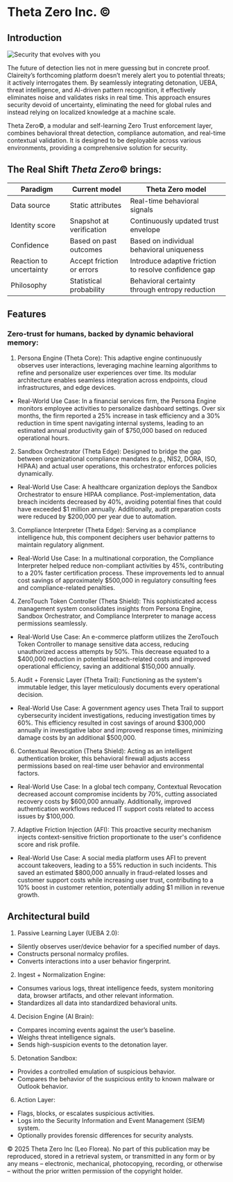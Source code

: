 # Theta Zero Inc. ©

## Introduction

![Security that evolves with you](https://github.com/user-attachments/assets/1be4e9bf-fedc-4c5a-9401-b18162717310)

The future of detection lies not in mere guessing but in concrete proof. Claireity’s forthcoming platform doesn’t merely alert you to potential threats; it actively interrogates them. By seamlessly integrating detonation, UEBA, threat intelligence, and AI-driven pattern recognition, it effectively eliminates noise and validates risks in real time. This approach ensures security devoid of uncertainty, eliminating the need for global rules and instead relying on localized knowledge at a machine scale.

Theta Zero©, a modular and self-learning Zero Trust enforcement layer, combines behavioral threat detection, compliance automation, and real-time contextual validation. It is designed to be deployable across various environments, providing a comprehensive solution for security.



## The Real Shift *Theta Zero*© brings:

| **Paradigm**            | **Current model**         | **Theta Zero model**                                  |
|-------------------------|---------------------------|-------------------------------------------------------|
| Data source             | Static attributes         | Real-time behavioral signals                          |
| Identity score          | Snapshot at verification  | Continuously updated trust envelope                   |
| Confidence              | Based on past outcomes    | Based on individual behavioral uniqueness             |
| Reaction to uncertainty | Accept friction or errors | Introduce adaptive friction to resolve confidence gap |
| Philosophy              | Statistical probability   | Behavioral certainty through entropy reduction        |



## Features

### Zero-trust for humans, backed by dynamic behavioral memory:

1. Persona Engine (Theta Core): This adaptive engine continuously observes user interactions, leveraging machine learning algorithms to refine and personalize user experiences over time. Its modular architecture enables seamless integration across endpoints, cloud infrastructures, and edge devices.
* Real-World Use Case: In a financial services firm, the Persona Engine monitors employee activities to personalize dashboard settings. Over six months, the firm reported a 25% increase in task efficiency and a 30% reduction in time spent navigating internal systems, leading to an estimated annual productivity gain of $750,000 based on reduced operational hours.

2. Sandbox Orchestrator (Theta Edge): Designed to bridge the gap between organizational compliance mandates (e.g., NIS2, DORA, ISO, HIPAA) and actual user operations, this orchestrator enforces policies dynamically.
* Real-World Use Case: A healthcare organization deploys the Sandbox Orchestrator to ensure HIPAA compliance. Post-implementation, data breach incidents decreased by 40%, avoiding potential fines that could have exceeded $1 million annually. Additionally, audit preparation costs were reduced by $200,000 per year due to automation.

3. Compliance Interpreter (Theta Edge): Serving as a compliance intelligence hub, this component deciphers user behavior patterns to maintain regulatory alignment.
* Real-World Use Case: In a multinational corporation, the Compliance Interpreter helped reduce non-compliant activities by 45%, contributing to a 20% faster certification process. These improvements led to annual cost savings of approximately $500,000 in regulatory consulting fees and compliance-related penalties.

4. ZeroTouch Token Controller (Theta Shield): This sophisticated access management system consolidates insights from Persona Engine, Sandbox Orchestrator, and Compliance Interpreter to manage access permissions seamlessly.
* Real-World Use Case: An e-commerce platform utilizes the ZeroTouch Token Controller to manage sensitive data access, reducing unauthorized access attempts by 50%. This decrease equated to a $400,000 reduction in potential breach-related costs and improved operational efficiency, saving an additional $150,000 annually.

5. Audit + Forensic Layer (Theta Trail): Functioning as the system's immutable ledger, this layer meticulously documents every operational decision.
* Real-World Use Case: A government agency uses Theta Trail to support cybersecurity incident investigations, reducing investigation times by 60%. This efficiency resulted in cost savings of around $300,000 annually in investigative labor and improved response times, minimizing damage costs by an additional $500,000.

6. Contextual Revocation (Theta Shield): Acting as an intelligent authentication broker, this behavioral firewall adjusts access permissions based on real-time user behavior and environmental factors.
* Real-World Use Case: In a global tech company, Contextual Revocation decreased account compromise incidents by 70%, cutting associated recovery costs by $600,000 annually. Additionally, improved authentication workflows reduced IT support costs related to access issues by $100,000.

7. Adaptive Friction Injection (AFI): This proactive security mechanism injects context-sensitive friction proportionate to the user's confidence score and risk profile.
* Real-World Use Case: A social media platform uses AFI to prevent account takeovers, leading to a 55% reduction in such incidents. This saved an estimated $800,000 annually in fraud-related losses and customer support costs while increasing user trust, contributing to a 10% boost in customer retention, potentially adding $1 million in revenue growth.


## Architectural build

1. Passive Learning Layer (UEBA 2.0):
- Silently observes user/device behavior for a specified number of days.
- Constructs personal normalcy profiles.
- Converts interactions into a user behavior fingerprint.

2. Ingest + Normalization Engine:
- Consumes various logs, threat intelligence feeds, system monitoring data, browser artifacts, and other relevant information.
- Standardizes all data into standardized behavioral units.

4. Decision Engine (AI Brain):
- Compares incoming events against the user’s baseline.
- Weighs threat intelligence signals.
- Sends high-suspicion events to the detonation layer.

5. Detonation Sandbox:
- Provides a controlled emulation of suspicious behavior.
- Compares the behavior of the suspicious entity to known malware or Outlook behavior.

6. Action Layer:
- Flags, blocks, or escalates suspicious activities.
- Logs into the Security Information and Event Management (SIEM) system.
- Optionally provides forensic differences for security analysts.



© 2025 Theta Zero Inc (Leo Florea). No part of this publication may be reproduced, stored in a retrieval system, or transmitted in any form or by any means – electronic, mechanical, photocopying, recording, or otherwise – without the prior written permission of the copyright holder.




